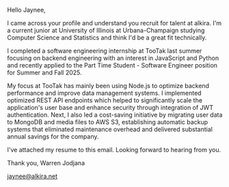Hello Jaynee,

I came across your profile and understand you recruit for talent at alkira. I'm a current junior at University of Illinois at Urbana-Champaign studying Computer Science and Statistics and think I'd be a great fit technically. 

I completed a software engineering internship at TooTak last summer focusing on backend engineering with an interest in JavaScript and Python and recently applied to the Part Time Student - Software Engineer position for Summer and Fall 2025.

My focus at TooTak has mainly been using Node.js to optimize backend performance and improve data management systems. I implemented optimized REST API endpoints which helped to significantly scale the application's user base and enhance security through integration of JWT authentication. Next, I also led a cost-saving initiative by migrating user data to MongoDB and media files to AWS S3, establishing automatic backup systems that eliminated maintenance overhead and delivered substantial annual savings for the company.

I've attached my resume to this email. Looking forward to hearing from you.

Thank you, 
Warren Jodjana

jaynee@alkira.net

